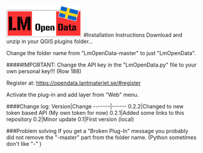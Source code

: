 ![GitHub Logo](/lm.png)
#Installation Instructions
Download and unzip in your QGIS plugins folder...

Change the folder name from "LmOpenData-master" to just "LmOpenData".

#####IMPORTANT: 
Change the API key in the "LmOpenData.py" file to your own personal key!!! (Row 188)

Register at: https://opendata.lantmateriet.se/#register

Activate the plug-in and add layer from "Web" menu.

####Change log:
Version|Change
-------|------
0.2.2|Changed to new token based API (My own token for now)
0.2.1|Added some links to this repository
0.2|Minor update
0.1|First version (local)

###Problem solving
If you get a "Broken Plug-In" message you probably did not remove the "-master" part from the folder name. (Python sometimes don't like "-" )
